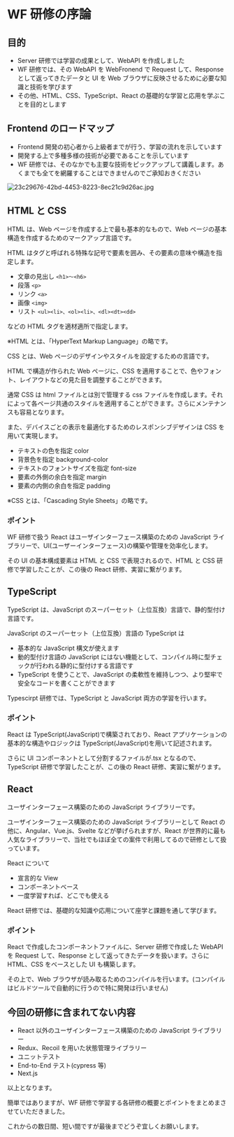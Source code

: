 # WF 研修の序論

## 目的

- Server 研修では学習の成果として、WebAPI を作成しました
- WF 研修では、その WebAPI を WebFronend で Request して、Response として返ってきたデータと UI を Web ブラウザに反映させるために必要な知識と技術を学びます
- その他、HTML、CSS、TypeScript、React の基礎的な学習と応用を学ぶことを目的とします

## Frontend のロードマップ

- Frontend 開発の初心者から上級者までが行う、学習の流れを示しています
- 開発する上で多種多様の技術が必要であることを示しています
- WF 研修では、そのなかでも主要な技術をピックアップして講義します。あくまでも全てを網羅することはできませんのでご承知おきください

![23c29676-42bd-4453-8223-8ec21c9d26ac.jpg](https://s3-us-west-2.amazonaws.com/secure.notion-static.com/d6a7249e-4c25-47d2-8886-5ba36c9e61e3/23c29676-42bd-4453-8223-8ec21c9d26ac.jpg)

## HTML と CSS

HTML は、Web ページを作成する上で最も基本的なもので、Web ページの基本構造を作成するためのマークアップ言語です。

HTML はタグと呼ばれる特殊な記号で要素を囲み、その要素の意味や構造を指定します。

- 文章の見出し `<h1>〜<h6>`
- 段落 `<p>`
- リンク `<a>`
- 画像 `<img>`
- リスト `<ul><li>、<ol><li>、<dl><dt><dd>`

などの HTML タグを適材適所で指定します。

※HTML とは、「HyperText Markup Language」の略です。

CSS とは、Web ページのデザインやスタイルを設定するための言語です。

HTML で構造が作られた Web ページに、CSS を適用することで、色やフォント、レイアウトなどの見た目を調整することができます。

通常 CSS は html ファイルとは別で管理する css ファイルを作成します。それによって各ページ共通のスタイルを適用することができます。さらにメンテナンスも容易となります。

また、デバイスごとの表示を最適化するためのレスポンシブデザインは CSS を用いて実現します。

- テキストの色を指定 color
- 背景色を指定 background-color
- テキストのフォントサイズを指定 font-size
- 要素の外側の余白を指定 margin
- 要素の内側の余白を指定 padding

※CSS とは、「Cascading Style Sheets」の略です。

### ポイント

WF 研修で扱う React はユーザインターフェース構築のための JavaScript ライブラリーで、UI(ユーザーインターフェース)の構築や管理を効率化します。

その UI の基本構成要素は HTML と CSS で表現されるので、HTML と CSS 研修で学習したことが、この後の React 研修、実習に繋がります。

## TypeScript

TypeScript は、JavaScript のスーパーセット（上位互換）言語で、静的型付け言語です。

JavaScript のスーパーセット（上位互換）言語の TypeScript は

- 基本的な JavaScript 構文が使えます
- 動的型付け言語の JavaScript にはない機能として、コンパイル時に型チェックが行われる静的に型付けする言語です
- TypeScript を使うことで、JavaScript の柔軟性を維持しつつ、より堅牢で安全なコードを書くことができます

Typescirpt 研修では、TypeScript と JavaScript 両方の学習を行います。

### ポイント

React は TypeScript(JavaScript)で構築されており、React アプリケーションの基本的な構造やロジックは TypeScript(JavaScript)を用いて記述されます。

さらに UI コンポーネントとして分割するファイルが.tsx となるので、TypeScript 研修で学習したことが、この後の React 研修、実習に繋がります。

## React

ユーザインターフェース構築のための JavaScript ライブラリーです。

ユーザインターフェース構築のための JavaScript ライブラリーとして React の他に、Angular、Vue.js、Svelte などが挙げられますが、React が世界的に最も人気なライブラリーで、当社でもほぼ全ての案件で利用してるので研修として扱っています。

React について

- 宣言的な View
- コンポーネントベース
- 一度学習すれば、どこでも使える

React 研修では、基礎的な知識や応用について座学と課題を通して学びます。

### ポイント

React で作成したコンポーネントファイルに、Server 研修で作成した WebAPI を Request して、Response として返ってきたデータを扱います。さらに HTML、CSS をベースとした UI も構築します。

その上で、Web ブラウザが読み取るためのコンパイルを行います。(コンパイルはビルドツールで自動的に行うので特に開発は行いません)

## 今回の研修に含まれてない内容

- React 以外のユーザインターフェース構築のための JavaScript ライブラリー
- Redux、Recoil を用いた状態管理ライブラリー
- ユニットテスト
- End-to-End テスト(cypress 等)
- Next.js

以上となります。

簡単ではありますが、WF 研修で学習する各研修の概要とポイントをまとめまさせていただきました。

これからの数日間、短い間ですが最後までどうぞ宜しくお願いします。
